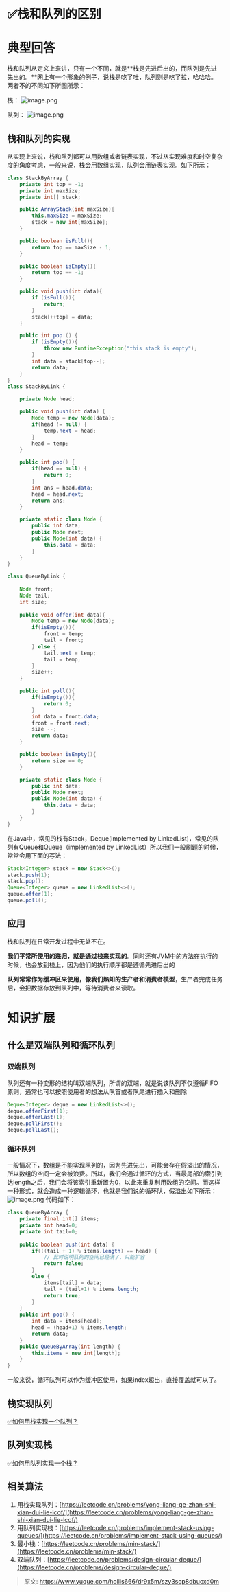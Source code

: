 # ✅栈和队列的区别


# 典型回答
栈和队列从定义上来讲，只有一个不同，就是**栈是先进后出的，而队列是先进先出的。**网上有一个形象的例子，说栈是吃了吐，队列则是吃了拉，哈哈哈。两者不的不同如下所图所示：

栈：
![image.png](./img/75AaWcBDVnLGOyJk/1676790647250-0ddc1a49-ab70-490a-b3ca-5be0a13dd491-179368.png)

队列：
![image.png](./img/75AaWcBDVnLGOyJk/1676790653577-0e2e3f8f-20e1-4295-a8a2-3099985fad0d-847142.png)

## 栈和队列的实现
从实现上来说，栈和队列都可以用数组或者链表实现，不过从实现难度和时空复杂度的角度考虑，一般来说，栈会用数组实现，队列会用链表实现。如下所示：
```java
class StackByArray {
    private int top = -1;
    private int maxSize;
    private int[] stack;

    public ArrayStack(int maxSize){
        this.maxSize = maxSize;
        stack = new int[maxSize];
    }

    public boolean isFull(){
        return top == maxSize - 1;
    }

    public boolean isEmpty(){
        return top == -1;
    }

    public void push(int data){
        if (isFull()){
            return;
        }
        stack[++top] = data;
    }

    public int pop () {
        if (isEmpty()){
            throw new RuntimeException("this stack is empty");
        }
        int data = stack[top--];
        return data;
    }
}
class StackByLink {

    private Node head;

    public void push(int data) {
        Node temp = new Node(data);
        if(head != null) {
            temp.next = head;
        }
        head = temp;
    }

    public int pop() {
        if(head == null) {
            return 0;
        }
        int ans = head.data;
        head = head.next;
        return ans;
    }

    private static class Node {
        public int data;
        public Node next;
        public Node(int data) {
            this.data = data;
        }
    }
}
```

```java
class QueueByLink {
    
    Node front;
    Node tail;
    int size;
    
    public void offer(int data){
        Node temp = new Node(data);
        if(isEmpty()){
            front = temp;
            tail = front;
        } else {
            tail.next = temp;
        	tail = temp;
        }
        size++;
    }

    public int poll(){
        if(isEmpty()){
            return 0;
        }
        int data = front.data;
        front = front.next;
        size --;
        return data;
    }

    public boolean isEmpty(){
        return size == 0;
    }

    private static class Node {
        public int data;
        public Node next;
        public Node(int data) {
            this.data = data;
        }
    }
}
```
在Java中，常见的栈有Stack，Deque(implemented by LinkedList )，常见的队列有Queue和Queue（implemented by LinkedList）所以我们一般刷题的时候，常常会用下面的写法：
```java
Stack<Integer> stack = new Stack<>();
stack.push(1);
stack.pop();
Queue<Integer> queue = new LinkedList<>();
queue.offer(1);
queue.poll();
```

## 应用
栈和队列在日常开发过程中无处不在。

**我们平常所使用的递归，就是通过栈来实现的**。同时还有JVM中的方法在执行的时候，也会放到栈上，因为他们的执行顺序都是遵循先进后出的

**队列常常作为缓冲区来使用，像我们熟知的生产者和消费者模型**，生产者完成任务后，会把数据存放到队列中，等待消费者来读取。

# 知识扩展

## 什么是双端队列和循环队列

### 双端队列
队列还有一种变形的结构叫双端队列，所谓的双端，就是说该队列不仅遵循FIFO原则，通常也可以按照使用者的想法从队首或者队尾进行插入和删除
```java
Deque<Integer> deque = new LinkedList<>();
deque.offerFirst(1);
deque.offerLast(1);
deque.pollFirst();
deque.pollLast();
```

### 循环队列
一般情况下，数组是不能实现队列的，因为先进先出，可能会存在假溢出的情况，所以数组的空间一定会被浪费。所以，我们会通过循环的方式，当最尾部的索引到达length之后，我们会将该索引重新置为0，以此来重复利用数组的空间。而这样一种形式，就会造成一种逻辑循环，也就是我们说的循环队，假溢出如下所示：
![image.png](./img/75AaWcBDVnLGOyJk/1676788860101-aeb0e7db-0a5d-414e-b941-617d963dcb2e-983452.png)
代码如下：
```java
class QueueByArray {
	private final int[] items;
	private int head=0;
	private int tail=0;
    
	public boolean push(int data) {
		if(((tail + 1) % items.length) == head) {
            // 此时说明队列的空间已经满了，只能扩容
			return false;
		}
		else {	
			items[tail] = data;
			tail = (tail+1) % items.length;
			return true;
		}
	}
	public int pop() {
		int data = items[head];
		head = (head+1) % items.length;
		return data;
	}
	public QueueByArray(int length) {
		this.items = new int[length];
    }
}
```
一般来说，循环队列可以作为缓冲区使用，如果index超出，直接覆盖就可以了。


## 栈实现队列

[✅如何用栈实现一个队列？](https://www.yuque.com/hollis666/dr9x5m/uz4sam5iyt87ngcn?view=doc_embed)

## 队列实现栈

[✅如何用队列实现一个栈？](https://www.yuque.com/hollis666/dr9x5m/nu9bn65b620v4gg7?view=doc_embed)

## 相关算法

1. 用栈实现队列：[https://leetcode.cn/problems/yong-liang-ge-zhan-shi-xian-dui-lie-lcof/](https://leetcode.cn/problems/yong-liang-ge-zhan-shi-xian-dui-lie-lcof/)
2. 用队列实现栈：[https://leetcode.cn/problems/implement-stack-using-queues/](https://leetcode.cn/problems/implement-stack-using-queues/)
3. 最小栈：[https://leetcode.cn/problems/min-stack/](https://leetcode.cn/problems/min-stack/)
4. 双端队列：[https://leetcode.cn/problems/design-circular-deque/](https://leetcode.cn/problems/design-circular-deque/)



> 原文: <https://www.yuque.com/hollis666/dr9x5m/szy3scp8dbucxd0m>